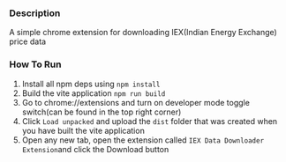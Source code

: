 ### Description

A simple chrome extension for downloading IEX(Indian Energy Exchange) price data

### How To Run

1. Install all npm deps using `npm install`
2. Build the vite application `npm run build`
3. Go to chrome://extensions and turn on developer mode toggle switch(can be found in the top right corner)
4. Click `Load unpacked` and upload the `dist` folder that was created when you have built the vite application
5. Open any new tab, open the extension called `IEX Data Downloader Extension`and click the Download button

